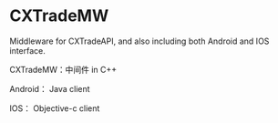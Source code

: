 CXTradeMW
=========

Middleware for CXTradeAPI, and also including both Android and IOS interface.

CXTradeMW：中间件 in C++

Android： Java client

IOS： Objective-c client


